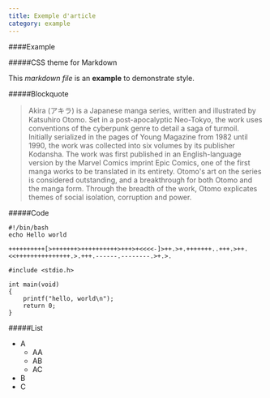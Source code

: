 ```yaml
---
title: Exemple d'article
category: example
---
```


####Example

#####CSS theme for Markdown

This *markdown file* is an **example** to demonstrate style.

#####Blockquote

> Akira (アキラ) is a Japanese manga series, written and illustrated by Katsuhiro Otomo. Set in a post-apocalyptic Neo-Tokyo, the work uses conventions of the cyberpunk genre to detail a saga of turmoil. Initially serialized in the pages of Young Magazine from 1982 until 1990, the work was collected into six volumes by its publisher Kodansha. The work was first published in an English-language version by the Marvel Comics imprint Epic Comics, one of the first manga works to be translated in its entirety. Otomo's art on the series is considered outstanding, and a breakthrough for both Otomo and the manga form. Through the breadth of the work, Otomo explicates themes of social isolation, corruption and power.
	
#####Code

	#!/bin/bash
	echo Hello world

	++++++++++[>+++++++>++++++++++>+++>+<<<<-]>++.>+.+++++++..+++.>++.<<+++++++++++++++.>.+++.------.--------.>+.>.

	#include <stdio.h>

	int main(void)
	{
		printf("hello, world\n");
		return 0;
	}

#####List

* A
	* AA
	* AB
	* AC
* B
* C
